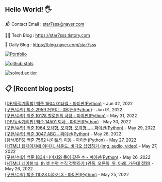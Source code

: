 ## Hello World! 🖐

📬 Contact Email : star7sss@naver.com

👨‍💻 Tech Blog : https://star7sss.tistory.com

🤪 Daily Blog : https://blog.naver.com/star7sss

[![Portfolio](https://img.shields.io/badge/Portfolio-%23000000.svg?style=for-the-badge&logo=firefox&logoColor=#FF7139)](https://fern-way-13f.notion.site/Jang-Thang-3b7b327981a2456c8ee5952eadb848b9)

[![github stats](https://github-readme-stats.vercel.app/api?username=jangThang&show_icons=true&hide_border=False)](https://star7sss.tistory.com)

[![solved.ac tier](http://mazassumnida.wtf/api/v2/generate_badge?boj=star7sss)](https://solved.ac/star7sss)

## 📋 [Recent blog posts]
[[DP/동적계획법] 백준 1904 01타일 - 파이썬(Python)](https://star7sss.tistory.com/380) - Jun 02, 2022<br>
[[구현/수학] 백준 2959 거북이 - 파이썬(Python)](https://star7sss.tistory.com/379) - Jun 01, 2022<br>
[[구현/수학] 백준 10178 할로윈의 사탕 - 파이썬(Python)](https://star7sss.tistory.com/378) - May 31, 2022<br>
[[DP/동적계획법] 백준 14501 퇴사 - 파이썬(Python)](https://star7sss.tistory.com/377) - May 30, 2022<br>
[[구현/수학] 백준 1964 오각형, 오각형, 오각형… - 파이썬(Python)](https://star7sss.tistory.com/376) - May 29, 2022<br>
[[구현/수학] 백준 3047 ABC - 파이썬(Python)](https://star7sss.tistory.com/375) - May 28, 2022<br>
[[탐색/BFS] 백준 7562 나이트의 이동 - 파이썬(Python)](https://star7sss.tistory.com/374) - May 27, 2022<br>
[[HTML] 웹페이지에 이미지, 사운드, 비디오 삽입하기 (img, audio, video)](https://star7sss.tistory.com/586) - May 27, 2022<br>
[[구현/수학] 백준 1834 나머지와 몫이 같은 수 - 파이썬(Python)](https://star7sss.tistory.com/373) - May 26, 2022<br>
[[HTML] 테이블 td, th 셀 수평 수직 정렬하기 (왼쪽, 오른쪽, 위, 아래, 가운데 정렬)](https://star7sss.tistory.com/583) - May 26, 2022<br>
[[구현/수학] 백준 11023 더하기 3 - 파이썬(Python)](https://star7sss.tistory.com/371) - May 25, 2022<br>
